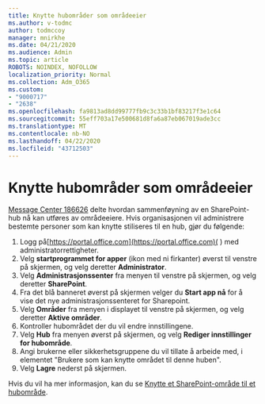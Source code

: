 ```yaml
---
title: Knytte hubområder som områdeeier
ms.author: v-todmc
author: todmccoy
manager: mnirkhe
ms.date: 04/21/2020
ms.audience: Admin
ms.topic: article
ROBOTS: NOINDEX, NOFOLLOW
localization_priority: Normal
ms.collection: Adm_O365
ms.custom:
- "9000717"
- "2638"
ms.openlocfilehash: fa9813ad8dd99777fb9c3c33b1bf83217f3e1c64
ms.sourcegitcommit: 55eff703a17e500681d8fa6a87eb067019ade3cc
ms.translationtype: MT
ms.contentlocale: nb-NO
ms.lasthandoff: 04/22/2020
ms.locfileid: "43712503"
---
```

# <a name="associate-hub-sites-as-site-owner"></a>Knytte hubområder som områdeeier

[Message Center 186626](https://admin.microsoft.com/Adminportal/Home?source=applauncher#/MessageCenter?id=MC186626) delte hvordan sammenføyning av en SharePoint-hub nå kan utføres av områdeeiere. Hvis organisasjonen vil administrere bestemte personer som kan knytte stiliseres til en hub, gjør du følgende: 

1. Logg på[https://portal.office.com](https://portal.office.com)( ) med administratorrettigheter.
2. Velg **startprogrammet for apper** (ikon med ni firkanter) øverst til venstre på skjermen, og velg deretter **Administrator**.
3. Velg **Administrasjonssenter** fra menyen til venstre på skjermen, og velg deretter **SharePoint**.
4. Fra det blå banneret øverst på skjermen velger du **Start app nå** for å vise det nye administrasjonssenteret for Sharepoint.
5. Velg **Områder** fra menyen i displayet til venstre på skjermen, og velg deretter **Aktive områder**.
6. Kontroller hubområdet der du vil endre innstillingene.
7. Velg **Hub** fra menyen øverst på skjermen, og velg **Rediger innstillinger for hubområde**.
8. Angi brukerne eller sikkerhetsgruppene du vil tillate å arbeide med, i elementet "Brukere som kan knytte området til denne huben".
9. Velg **Lagre** nederst på skjermen.

Hvis du vil ha mer informasjon, kan du se [Knytte et SharePoint-område til et hubområde](https://support.office.com/article/associate-a-sharepoint-site-with-a-hub-site-ae0009fd-af04-4d3d-917d-88edb43efc05). 